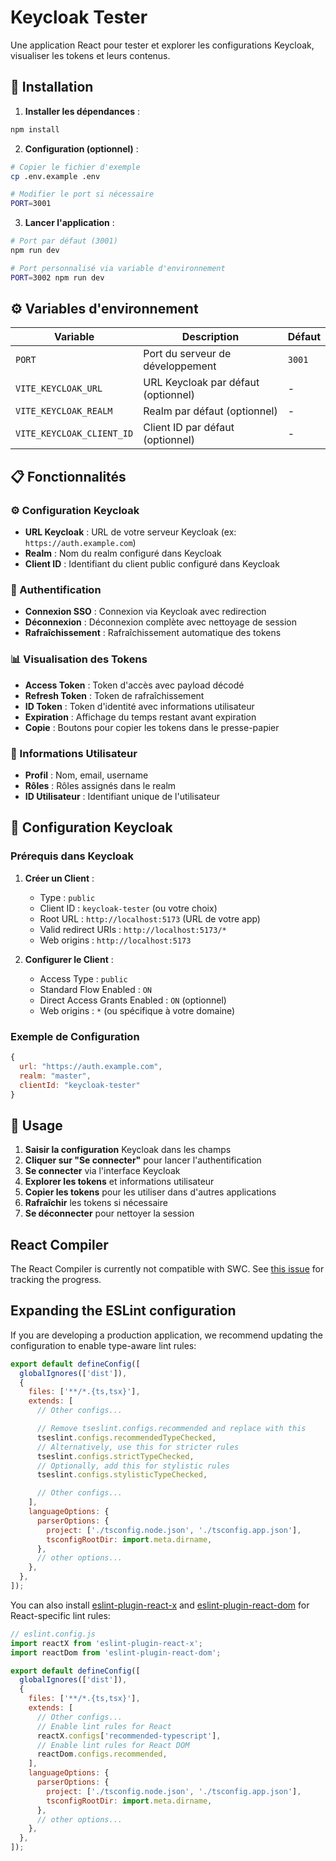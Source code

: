 # Keycloak Tester

Une application React pour tester et explorer les configurations Keycloak, visualiser les tokens et leurs contenus.

## 🚀 Installation

1. **Installer les dépendances** :
```bash
npm install
```

2. **Configuration (optionnel)** :
```bash
# Copier le fichier d'exemple
cp .env.example .env

# Modifier le port si nécessaire
PORT=3001
```

3. **Lancer l'application** :
```bash
# Port par défaut (3001)
npm run dev

# Port personnalisé via variable d'environnement
PORT=3002 npm run dev
```

## ⚙️ Variables d'environnement

| Variable | Description | Défaut |
|----------|-------------|---------|
| `PORT` | Port du serveur de développement | `3001` |
| `VITE_KEYCLOAK_URL` | URL Keycloak par défaut (optionnel) | - |
| `VITE_KEYCLOAK_REALM` | Realm par défaut (optionnel) | - |
| `VITE_KEYCLOAK_CLIENT_ID` | Client ID par défaut (optionnel) | - |

## 📋 Fonctionnalités

### ⚙️ Configuration Keycloak
- **URL Keycloak** : URL de votre serveur Keycloak (ex: `https://auth.example.com`)
- **Realm** : Nom du realm configuré dans Keycloak
- **Client ID** : Identifiant du client public configuré dans Keycloak

### 🔐 Authentification
- **Connexion SSO** : Connexion via Keycloak avec redirection
- **Déconnexion** : Déconnexion complète avec nettoyage de session
- **Rafraîchissement** : Rafraîchissement automatique des tokens

### 📊 Visualisation des Tokens
- **Access Token** : Token d'accès avec payload décodé
- **Refresh Token** : Token de rafraîchissement
- **ID Token** : Token d'identité avec informations utilisateur
- **Expiration** : Affichage du temps restant avant expiration
- **Copie** : Boutons pour copier les tokens dans le presse-papier

### 👤 Informations Utilisateur
- **Profil** : Nom, email, username
- **Rôles** : Rôles assignés dans le realm
- **ID Utilisateur** : Identifiant unique de l'utilisateur

## 🔧 Configuration Keycloak

### Prérequis dans Keycloak

1. **Créer un Client** :
   - Type : `public`
   - Client ID : `keycloak-tester` (ou votre choix)
   - Root URL : `http://localhost:5173` (URL de votre app)
   - Valid redirect URIs : `http://localhost:5173/*`
   - Web origins : `http://localhost:5173`

2. **Configurer le Client** :
   - Access Type : `public`
   - Standard Flow Enabled : `ON`
   - Direct Access Grants Enabled : `ON` (optionnel)
   - Web origins : `*` (ou spécifique à votre domaine)

### Exemple de Configuration

```javascript
{
  url: "https://auth.example.com",
  realm: "master", 
  clientId: "keycloak-tester"
}
```

## 📱 Usage

1. **Saisir la configuration** Keycloak dans les champs
2. **Cliquer sur "Se connecter"** pour lancer l'authentification  
3. **Se connecter** via l'interface Keycloak
4. **Explorer les tokens** et informations utilisateur
5. **Copier les tokens** pour les utiliser dans d'autres applications
6. **Rafraîchir** les tokens si nécessaire
7. **Se déconnecter** pour nettoyer la session

## React Compiler

The React Compiler is currently not compatible with SWC. See [this issue](https://github.com/vitejs/vite-plugin-react/issues/428) for tracking the progress.

## Expanding the ESLint configuration

If you are developing a production application, we recommend updating the configuration to enable type-aware lint rules:

```js
export default defineConfig([
  globalIgnores(['dist']),
  {
    files: ['**/*.{ts,tsx}'],
    extends: [
      // Other configs...

      // Remove tseslint.configs.recommended and replace with this
      tseslint.configs.recommendedTypeChecked,
      // Alternatively, use this for stricter rules
      tseslint.configs.strictTypeChecked,
      // Optionally, add this for stylistic rules
      tseslint.configs.stylisticTypeChecked,

      // Other configs...
    ],
    languageOptions: {
      parserOptions: {
        project: ['./tsconfig.node.json', './tsconfig.app.json'],
        tsconfigRootDir: import.meta.dirname,
      },
      // other options...
    },
  },
]);
```

You can also install [eslint-plugin-react-x](https://github.com/Rel1cx/eslint-react/tree/main/packages/plugins/eslint-plugin-react-x) and [eslint-plugin-react-dom](https://github.com/Rel1cx/eslint-react/tree/main/packages/plugins/eslint-plugin-react-dom) for React-specific lint rules:

```js
// eslint.config.js
import reactX from 'eslint-plugin-react-x';
import reactDom from 'eslint-plugin-react-dom';

export default defineConfig([
  globalIgnores(['dist']),
  {
    files: ['**/*.{ts,tsx}'],
    extends: [
      // Other configs...
      // Enable lint rules for React
      reactX.configs['recommended-typescript'],
      // Enable lint rules for React DOM
      reactDom.configs.recommended,
    ],
    languageOptions: {
      parserOptions: {
        project: ['./tsconfig.node.json', './tsconfig.app.json'],
        tsconfigRootDir: import.meta.dirname,
      },
      // other options...
    },
  },
]);
```
